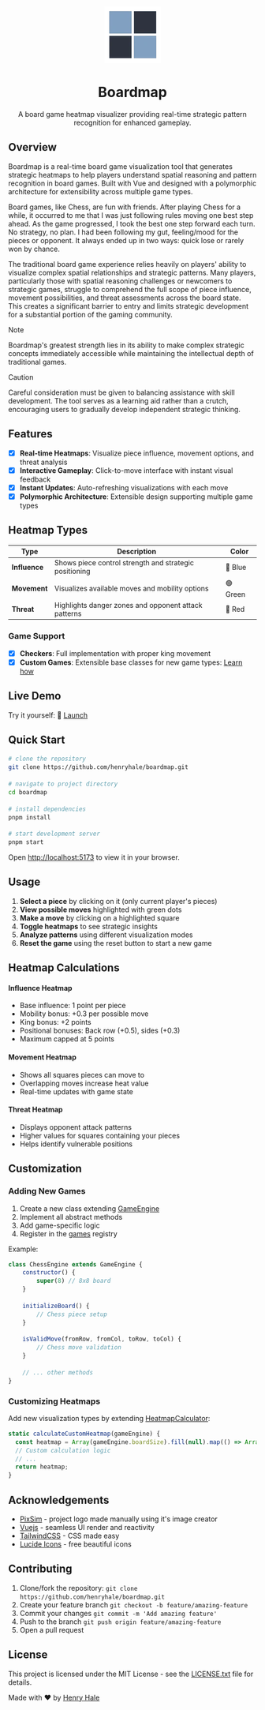 <div align=center>

![](./public/logo.webp)

# Boardmap

A board game heatmap visualizer providing real-time strategic pattern recognition for enhanced gameplay.

</div>

## Overview

Boardmap is a real-time board game visualization tool that generates strategic heatmaps to help players understand spatial reasoning and pattern recognition in board games. Built with Vue and designed with a polymorphic architecture for extensibility across multiple game types.

Board games, like Chess, are fun with friends. After playing Chess for a while, it occurred to me that I was just following rules moving one best step ahead. As the game progressed, I took the best one step forward each turn. No strategy, no plan. I had been following my gut, feeling/mood for the pieces or opponent. It always ended up in two ways: quick lose or rarely won by chance.

The traditional board game experience relies heavily on players' ability to visualize complex spatial relationships and strategic patterns. Many players, particularly those with spatial reasoning challenges or newcomers to strategic games, struggle to comprehend the full scope of piece influence, movement possibilities, and threat assessments across the board state. This creates a significant barrier to entry and limits strategic development for a substantial portion of the gaming community.

> [!NOTE]
> Boardmap's greatest strength lies in its ability to make complex strategic concepts immediately accessible while maintaining the intellectual depth of traditional games.

> [!CAUTION]
> Careful consideration must be given to balancing assistance with skill development.
> The tool serves as a learning aid rather than a crutch, encouraging users to gradually develop independent strategic thinking.

## Features

- [x] **Real-time Heatmaps**: Visualize piece influence, movement options, and threat analysis
- [x] **Interactive Gameplay**: Click-to-move interface with instant visual feedback
- [x] **Instant Updates**: Auto-refreshing visualizations with each move
- [x] **Polymorphic Architecture**: Extensible design supporting multiple game types

## Heatmap Types

| Type          | Description                                            | Color    |
| ------------- | ------------------------------------------------------ | -------- |
| **Influence** | Shows piece control strength and strategic positioning | 🔵 Blue  |
| **Movement**  | Visualizes available moves and mobility options        | 🟢 Green |
| **Threat**    | Highlights danger zones and opponent attack patterns   | 🔴 Red   |

### Game Support

- [x] **Checkers**: Full implementation with proper king movement
- [x] **Custom Games**: Extensible base classes for new game types: [Learn how](#adding-new-games)

## Live Demo

Try it yourself: :rocket: [Launch]()

## Quick Start

```bash
# clone the repository
git clone https://github.com/henryhale/boardmap.git

# navigate to project directory
cd boardmap

# install dependencies
pnpm install

# start development server
pnpm start
```

Open [http://localhost:5173](http://localhost:5173) to view it in your browser.

## Usage

1. **Select a piece** by clicking on it (only current player's pieces)
2. **View possible moves** highlighted with green dots
3. **Make a move** by clicking on a highlighted square
4. **Toggle heatmaps** to see strategic insights
5. **Analyze patterns** using different visualization modes
6. **Reset the game** using the reset button to start a new game

## Heatmap Calculations

#### Influence Heatmap

- Base influence: 1 point per piece
- Mobility bonus: +0.3 per possible move
- King bonus: +2 points
- Positional bonuses: Back row (+0.5), sides (+0.3)
- Maximum capped at 5 points

#### Movement Heatmap

- Shows all squares pieces can move to
- Overlapping moves increase heat value
- Real-time updates with game state

#### Threat Heatmap

- Displays opponent attack patterns
- Higher values for squares containing your pieces
- Helps identify vulnerable positions

## Customization

### Adding New Games

1. Create a new class extending [GameEngine](./lib/core/engine.ts)
2. Implement all abstract methods
3. Add game-specific logic
4. Register in the [games](./src/games.ts) registry

Example:

```javascript
class ChessEngine extends GameEngine {
	constructor() {
		super(8) // 8x8 board
	}

	initializeBoard() {
		// Chess piece setup
	}

	isValidMove(fromRow, fromCol, toRow, toCol) {
		// Chess move validation
	}

	// ... other methods
}
```

### Customizing Heatmaps

Add new visualization types by extending [HeatmapCalculator](./lib/core/heatmap.ts):

```javascript
static calculateCustomHeatmap(gameEngine) {
  const heatmap = Array(gameEngine.boardSize).fill(null).map(() => Array(gameEngine.boardSize).fill(0));
  // Custom calculation logic
  // ...
  return heatmap;
}
```

## Acknowledgements

- [PixSim](https://henryhale.github.io/pixsim/) - project logo made manually using it's image creator
- [Vuejs](https://v3.vuejs.org) - seamless UI render and reactivity
- [TailwindCSS](https://v3.tailwindcss.com) - CSS made easy
- [Lucide Icons](https://lucide.dev) - free beautiful icons

## Contributing

1. Clone/fork the repository: `git clone https://github.com/henryhale/boardmap.git`
2. Create your feature branch `git checkout -b feature/amazing-feature`
3. Commit your changes `git commit -m 'Add amazing feature'`
4. Push to the branch `git push origin feature/amazing-feature`
5. Open a pull request

## License

This project is licensed under the MIT License - see the [LICENSE.txt](./LICENSE.txt) file for details.

Made with ❤️ by [Henry Hale](https://github.com/henryhale)
